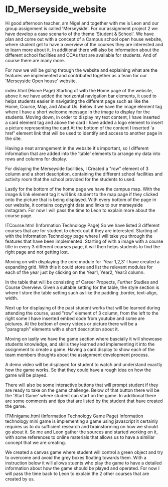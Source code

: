 # ID_Merseyside_website

Hi good afternoon teacher, am Nigel and together with me is Leon and our group assignment is called 'Merseyside'. For our assignment project 2 we have develop a case scenario of the theme 'Student & School'. We have plan and come out with a concept of a Campus school open house website, where student get to have a overview of the courses they are interested and to learn more about it. In additional there will also be information about the different school facilities and CCAs that are available for students. And of course there are many more. 


For now we will be going through the website and explaining what are the features we implemented and contributed together as a team for our 'Merseyside Open house' website.


index.html (Home Page)
Starting of with the Home page of the website, above it we have added the horizontal navigation bar elements, it used to helps students easier in navigating the different page such as like the Home, Course, Map, and About Us. Below it we have the image element tag where I have a short welcome message in the image to display for the students. Moving down, in order to display my text content, I have inserted a card element tag and above the card I have added a logo element to insert a picture representing the card.At the bottom of the content I inserted 'a href' element link that will be used to identify and access to another page in the site.

Having a neat arrangement in the website it's important, so I different information that are added into the 'table' elements to arrange my data into rows and columns for display.

For dislaying the Merseyside facilities, I Created a "row" element of 3 column and a short description, containing the different school facilities and activity room that the school provided for the students to used.

Lastly for the bottom of the home page we have the campus map. With the image & link element tag it will link student to the map page if they clicked onto the picture that is being displayed. With every bottom of the page in our website, it contains copyright data and links to our merseyside instagram. For now I will pass the time to Leon to explain more about the course page.



ITCourse.html (Information Technology Page)
So we have listed 3 different courses that are for student to check out if they are interested. Starting of with the Information Technology page where I will take you through the features that have been implemented. Starting of with a image with a course title in every 3 different courses page, it will then helps students to find the right page and not getting lost. 

Moving on with displaying the core module for 'Year 1,2,3' I have created a expanding grid. With this it could store and list the relevant modules for each of the year just by clicking on the Year1, Year2, Year3 column.

In the table that will be consisting of Career Propects, Further Studies and Course Overview. Given a suitable setting for the table, the style section is where I store the table setting such as like the padding ,border, text-align, width.

Next up for displaying of the past student works that will be learned during attending the course, used "row" element of 3 column, from the left to the right some I have inserted embed code from youtube and some are pictures. At the bottom of every videos or picture there will be a "paragraph" elements with a short description about it.

Moving on lastly we have the game section where bascially it will showcase students knowledge, and skills they learned and implementing it into the assignment to create a game. Having a card display to show each of the team members thoughts about the assignment development process.

A demo video will be displayed for student to watch and understand exactly how the game works. So that they could have a rough idea on how the game will be played.

There will also be some interactive buttons that will prompt student if they are ready to take on the game challenge. Below of that button there will be the 'Start Game' where student can start on the game. In additional there are some comments and tips that are listed by the student that have created the game.



ITMinigame.html (Information Technology Game Page)
Information technology mini game is implementing a game using javascript it certainly requires us to do sufficient research and brainstorming on how we should go about it. So me and Leon gather the sources and started working on it, with some references to online materials that allows us to have a similiar concept that we are creating.

We created a canvas game where student will control a green object and try to overcome and avoid the grey boxes floating towards them. With a instruction below it will allows stuents who play the game to have a detailed information about how the game should be played and operated. For now I will pass the time back to Leon to explain the 2 other courses that are created by us.